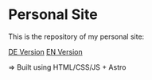 # Personal Site

This is the repository of my personal site:

[DE Version](https://asjost.com)
[EN Version](https://asjost.com/en)

=> Built using HTML/CSS/JS + Astro


